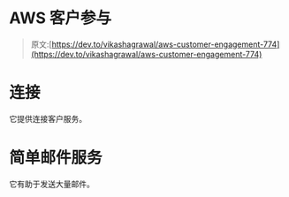 # AWS 客户参与

> 原文:[https://dev.to/vikashagrawal/aws-customer-engagement-774](https://dev.to/vikashagrawal/aws-customer-engagement-774)

# [](#connect)连接

它提供连接客户服务。

# [](#simple-email-service)简单邮件服务

它有助于发送大量邮件。